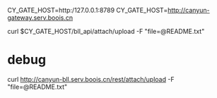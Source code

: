 CY_GATE_HOST=http:/127.0.0.1:8789
CY_GATE_HOST=http://canyun-gateway.serv.boois.cn



curl $CY_GATE_HOST/bll_api/attach/upload -F "file=@README.txt"

# debug
curl http://canyun-bll.serv.boois.cn/rest/attach/upload -F "file=@README.txt"